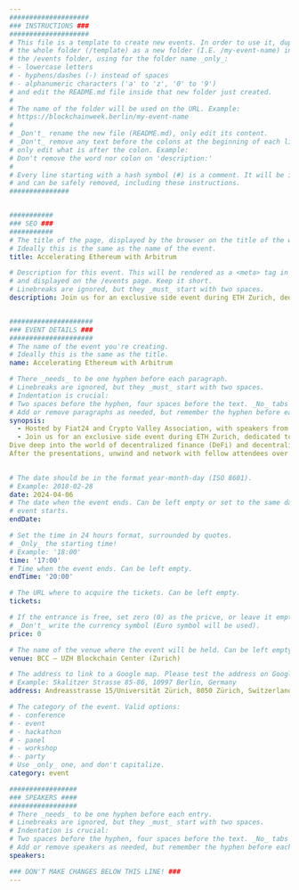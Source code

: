 ```yaml
---
####################
### INSTRUCTIONS ###
####################
# This file is a template to create new events. In order to use it, duplicate
# the whole folder (/template) as a new folder (I.E. /my-event-name) inside of
# the /events folder, using for the folder name _only_:
# - lowercase letters
# - hyphens/dashes (-) instead of spaces
# - alphanumeric characters ('a' to 'z', '0' to '9')
# and edit the README.md file inside that new folder just created.
#
# The name of the folder will be used on the URL. Example:
# https://blockchainweek.berlin/my-event-name
#
# _Don't_ rename the new file (README.md), only edit its content.
# _Don't_ remove any text before the colons at the beginning of each line,
# only edit what is after the colon. Example:
# Don't remove the word nor colon on 'description:'
#
# Every line starting with a hash symbol (#) is a comment. It will be ignored
# and can be safely removed, including these instructions.
###############


###########
### SEO ###
###########
# The title of the page, displayed by the browser on the title of the window.
# Ideally this is the same as the name of the event.
title: Accelerating Ethereum with Arbitrum

# Description for this event. This will be rendered as a <meta> tag in the HTML,
# and displayed on the /events page. Keep it short.
# Linebreaks are ignored, but they _must_ start with two spaces.
description: Join us for an exclusive side event during ETH Zurich, dedicated to exploring the transformative potential of Arbitrum, Ethereum's leading Layer 2 scaling solution.


#####################
### EVENT DETAILS ###
#####################
# The name of the event you're creating.
# Ideally this is the same as the title.
name: Accelerating Ethereum with Arbitrum

# There _needs_ to be one hyphen before each paragraph.
# Linebreaks are ignored, but they _must_ start with two spaces.
# Indentation is crucial:
# Two spaces before the hyphen, four spaces before the text. _No_ tabs allowed.
# Add or remove paragraphs as needed, but remember the hyphen before each entry.
synopsis:
  - Hosted by Fiat24 and Crypto Valley Association, with speakers from Offchain Labs, Arbitrum Grants and Gov, Camelot, and more.
  - Join us for an exclusive side event during ETH Zurich, dedicated to exploring the transformative potential of Arbitrum, Ethereum's leading Layer 2 scaling solution. 
Dive deep into the world of decentralized finance (DeFi) and decentralized applications (DApps) as we showcase how Arbitrum is revolutionizing Ethereum's scalability. Our event features a lineup of expert speakers who will deliver short presentations, providing invaluable insights into the latest developments, use cases, and best practices surrounding Arbitrum. From enhancing transaction throughput to reducing gas fees and improving user experience, learn how Arbitrum is shaping the future of blockchain technology.
After the presentations, unwind and network with fellow attendees over drinks and refreshments. Exchange ideas, forge new connections, and be part of the vibrant community driving innovation in the blockchain space. 

    
# The date should be in the format year-month-day (ISO 8601).
# Example: 2018-02-28
date: 2024-04-06
# The date when the event ends. Can be left empty or set to the same day the
# event starts.
endDate: 

# Set the time in 24 hours format, surrounded by quotes.
# _Only_ the starting time!
# Example: '18:00'
time: '17:00'
# Time when the event ends. Can be left empty.
endTime: '20:00'

# The URL where to acquire the tickets. Can be left empty.
tickets:

# If the entrance is free, set zero (0) as the pricve, or leave it empty.
# _Don't_ write the currency symbol (Euro symbol will be used).
price: 0

# The name of the venue where the event will be held. Can be left empty.
venue: BCC – UZH Blockchain Center (Zurich)

# The address to link to a Google map. Please test the address on Google Maps.
# Example: Skalitzer Strasse 85-86, 10997 Berlin, Germany
address: Andreasstrasse 15/Universität Zürich, 8050 Zürich, Switzerland

# The category of the event. Valid options:
# - conference
# - event
# - hackathon
# - panel
# - workshop
# - party
# Use _only_ one, and don't capitalize.
category: event

#################
### SPEAKERS ####
#################
# There _needs_ to be one hyphen before each entry.
# Linebreaks are ignored, but they _must_ start with two spaces.
# Indentation is crucial:
# Two spaces before the hyphen, four spaces before the text. _No_ tabs allowed.
# Add or remove speakers as needed, but remember the hyphen before each entry.
speakers:

### DON'T MAKE CHANGES BELOW THIS LINE! ###
---
```


<!-- ### DON'T MAKE CHANGES BELOW THIS LINE! ### -->

<Event-Content/>
